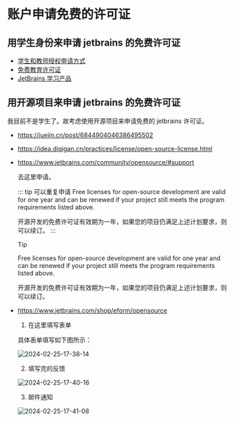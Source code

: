 # 账户申请免费的许可证

## 用学生身份来申请 jetbrains 的免费许可证

- [学生和教师授权申请方式](https://sales.jetbrains.com/hc/zh-cn/articles/207154369-学生和教师授权申请方式)
- [免费教育许可证](https://www.jetbrains.com/zh-cn/community/education/#students)
- [JetBrains 学习产品](https://www.jetbrains.com/shop/eform/students)

## 用开源项目来申请 jetbrains 的免费许可证

我目前不是学生了。故考虑使用开源项目来申请免费的 jetbrains 许可证。

- https://juejin.cn/post/6844904046386495502
- https://idea.diqigan.cn/practices/license/open-source-license.html
- https://www.jetbrains.com/community/opensource/#support

  去这里申请。

  ::: tip 可以重复申请
  Free licenses for open-source development are valid for one year and can be renewed if your project still meets the program requirements listed above.

  开源开发的免费许可证有效期为一年，如果您的项目仍满足上述计划要求，则可以续订。
  :::

  > [!tip]
  > Free licenses for open-source development are valid for one year and can be renewed if your project still meets the program requirements listed above.
  >
  > 开源开发的免费许可证有效期为一年，如果您的项目仍满足上述计划要求，则可以续订。

<!--
	一个是hope主题提供的写法
	另一个是GFM提供的写法

	GFM不能够提供自定义标题 有点难受
 -->

- https://www.jetbrains.com/shop/eform/opensource

  1. 在这里填写表单

  具体表单填写如下图所示：

  ![2024-02-25-17-38-14](https://gh-img-store.ruan-cat.com/img/2024-02-25-17-38-14.png)

  2. 填写完的反馈

  ![2024-02-25-17-40-16](https://gh-img-store.ruan-cat.com/img/2024-02-25-17-40-16.png)

  3. 邮件通知

  ![2024-02-25-17-41-08](https://gh-img-store.ruan-cat.com/img/2024-02-25-17-41-08.png)
